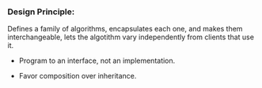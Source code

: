 ### Design Principle: 

Defines a family of algorithms, encapsulates each one, and makes them interchangeable, lets the algotithm vary independently from clients that use it.

- Program to an interface, not an implementation.

- Favor composition over inheritance.
